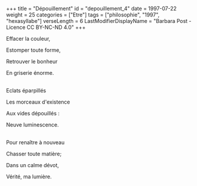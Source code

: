 +++
title = "Dépouillement"
id = "depouillement_4"
date = 1997-07-22
weight = 25
categories = ["Etre"]
tags = ["philosophie", "1997", "hexasyllabe"]
verseLength = 6
LastModifierDisplayName = "Barbara Post - Licence CC BY-NC-ND 4.0"
+++

Effacer la couleur,

Estomper toute forme,

Retrouver le bonheur

En griserie énorme.

 \
Eclats éparpillés

Les morceaux d'existence

Aux vides dépouillés :

Neuve luminescence.

 \
Pour renaître à nouveau

Chasser toute matière;

Dans un calme dévot,

Vérité, ma lumière.
